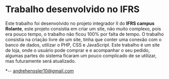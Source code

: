 # Trabalho desenvolvido no IFRS
Este trabalho foi desenvolvido no projeto integrador II do <b>IFRS campus Rolante</b>, este projeto consistia em criar um site, não muito complexo, pois era pouco tempo, o trabalho não ficou 100% por falta de tempo. O trabalho consistia na criação livre de um site, tinha que conter uma conexão com o banco de dados, utilizar o PHP, CSS e JavaScript.
Este trabalho é um site de loja, onde o usuário pode comprar e e acompanhar o seu pedido, algumas partes do sistema ficaram um pouco complicado de se utilizar, mas futuramente será atualizado.

*-- andrehenssler10@gmail.com
